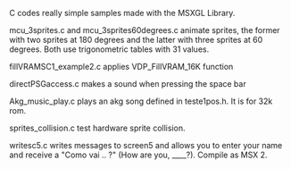 C codes really simple samples made with the MSXGL Library.

mcu_3sprites.c and mcu_3sprites60degrees.c animate sprites, the former with two sprites at 180 degrees and the latter with three sprites at 60 degrees. 
Both use trigonometric tables with 31 values.

fillVRAMSC1_example2.c applies VDP_FillVRAM_16K function

directPSGaccess.c makes a sound when pressing the space bar

Akg_music_play.c plays an akg song defined in teste1pos.h. It is for 32k rom.

sprites_collision.c test hardware sprite collision.

writesc5.c writes messages to screen5 and allows you to enter your name and receive a "Como vai .. ?"  (How are you, ____?). 
Compile as MSX 2. 
